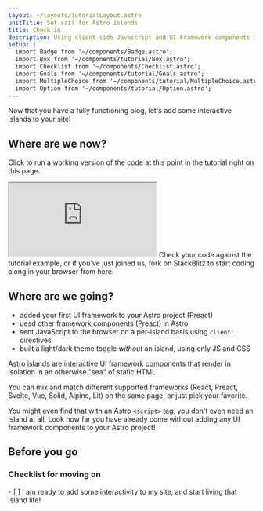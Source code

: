 ```yaml
---
layout: ~/layouts/TutorialLayout.astro
unitTitle: Set sail for Astro islands
title: Check in
description: Using client-side Javascript and UI Framework components in Astro to provide interactivity.
setup: |
  import Badge from '~/components/Badge.astro';
  import Box from '~/components/tutorial/Box.astro';
  import Checklist from '~/components/Checklist.astro';
  import Goals from '~/components/tutorial/Goals.astro';
  import MultipleChoice from '~/components/tutorial/MultipleChoice.astro';
  import Option from '~/components/tutorial/Option.astro';
---
```

Now that you have a fully functioning blog, let's add some interactive islands to your site!

## Where are we now?

Click to run a working version of the code at this point in the tutorial right on this page.

 <iframe src="https://stackblitz.com/edit/astro-tutorial-5?ctl=1&embed=1&file=src/pages/index.astro"></iframe>
 Check your code against the tutorial example, or if you've just joined us, fork on StackBlitz to start coding along in your browser from here.

## Where are we going?

<Goals>

  - added your first UI framework to your Astro project (Preact)
  - uesd other framework components (Preact) in Astro
  - sent JavaScript to the browser on a per-island basis using `client:` directives
  - built a light/dark theme toggle *without* an island, using only JS and CSS

</Goals>

Astro islands are interactive UI framework components that render in isolation in an otherwise "sea" of static HTML.

You can mix and match different supported frameworks (React, Preact, Svelte, Vue, Solid, Alpine, Lit) on the same page, or just pick your favorite. 

You might even find that with an Astro `<script>` tag, you don't even need an island at all. Look how far you have already come without adding any UI framework components to your Astro project!

## Before you go
<Box icon="check-list">

### Checklist for moving on

<Checklist key ="interactivity">
- [ ] I am ready to add some interactivity to my site, and start living that island life!
</Checklist>
</Box>
